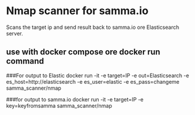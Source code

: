 # Nmap scanner for samma.io
Scans the target ip and send result back to samma.io ore Elasticsearch server.




## use with docker compose ore docker run command


###For output to Elastic
docker run -it -e target=IP -e out=Elasticsearch -e es_host=http://elasticsearch -e es_user=elastic -e es_pass=changeme samma_scanner/nmap

###for output to samma.io
docker run -it -e target=IP -e key=keyfromsamma  samma_scanner/nmap

